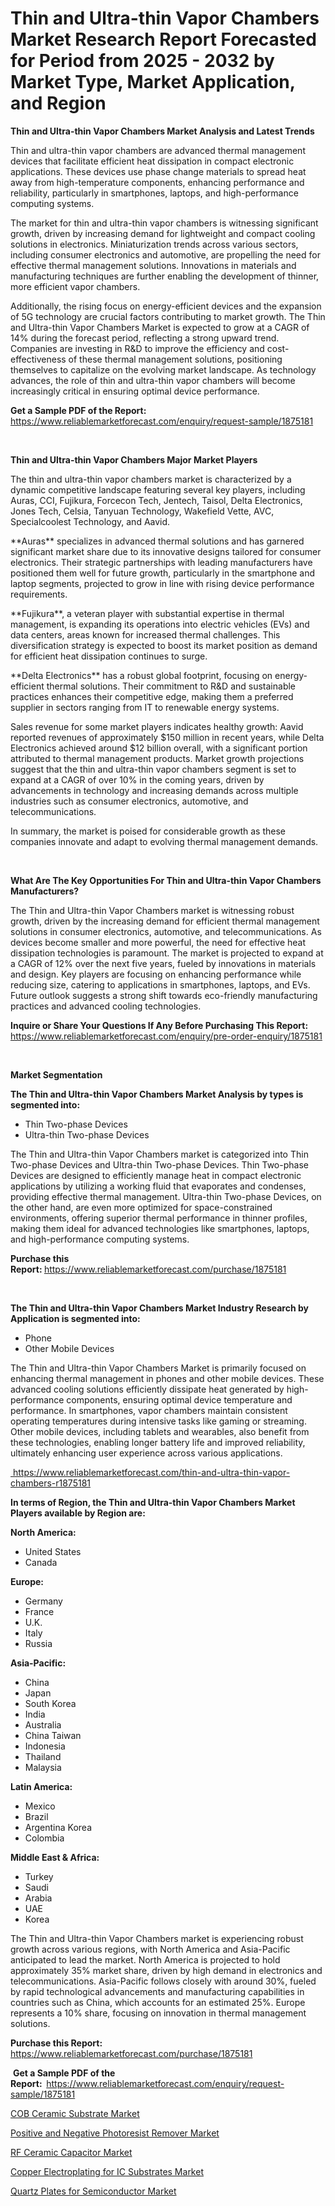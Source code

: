 <p><h1>Thin and Ultra-thin Vapor Chambers Market Research Report Forecasted for Period from 2025 -  2032 by Market Type, Market Application, and Region</h1></p><p><strong>Thin and Ultra-thin Vapor Chambers Market Analysis and Latest Trends</strong></p>
<p><p>Thin and ultra-thin vapor chambers are advanced thermal management devices that facilitate efficient heat dissipation in compact electronic applications. These devices use phase change materials to spread heat away from high-temperature components, enhancing performance and reliability, particularly in smartphones, laptops, and high-performance computing systems.</p><p>The market for thin and ultra-thin vapor chambers is witnessing significant growth, driven by increasing demand for lightweight and compact cooling solutions in electronics. Miniaturization trends across various sectors, including consumer electronics and automotive, are propelling the need for effective thermal management solutions. Innovations in materials and manufacturing techniques are further enabling the development of thinner, more efficient vapor chambers.</p><p>Additionally, the rising focus on energy-efficient devices and the expansion of 5G technology are crucial factors contributing to market growth. The Thin and Ultra-thin Vapor Chambers Market is expected to grow at a CAGR of 14% during the forecast period, reflecting a strong upward trend. Companies are investing in R&D to improve the efficiency and cost-effectiveness of these thermal management solutions, positioning themselves to capitalize on the evolving market landscape. As technology advances, the role of thin and ultra-thin vapor chambers will become increasingly critical in ensuring optimal device performance.</p></p>
<p><strong>Get a Sample PDF of the Report:&nbsp;</strong> <a href="https://www.reliablemarketforecast.com/enquiry/request-sample/1875181?utm_campaign=1080&utm_medium=2&utm_source=Github&utm_content=ia&utm_term=07042025&utm_id=thin-and-ultra-thin-vapor-chambers">https://www.reliablemarketforecast.com/enquiry/request-sample/1875181</a></p>
<p>&nbsp;</p>
<p><strong>Thin and Ultra-thin Vapor Chambers Major Market Players</strong></p>
<p><p>The thin and ultra-thin vapor chambers market is characterized by a dynamic competitive landscape featuring several key players, including Auras, CCI, Fujikura, Forcecon Tech, Jentech, Taisol, Delta Electronics, Jones Tech, Celsia, Tanyuan Technology, Wakefield Vette, AVC, Specialcoolest Technology, and Aavid.</p><p>**Auras** specializes in advanced thermal solutions and has garnered significant market share due to its innovative designs tailored for consumer electronics. Their strategic partnerships with leading manufacturers have positioned them well for future growth, particularly in the smartphone and laptop segments, projected to grow in line with rising device performance requirements.</p><p>**Fujikura**, a veteran player with substantial expertise in thermal management, is expanding its operations into electric vehicles (EVs) and data centers, areas known for increased thermal challenges. This diversification strategy is expected to boost its market position as demand for efficient heat dissipation continues to surge.</p><p>**Delta Electronics** has a robust global footprint, focusing on energy-efficient thermal solutions. Their commitment to R&D and sustainable practices enhances their competitive edge, making them a preferred supplier in sectors ranging from IT to renewable energy systems.</p><p>Sales revenue for some market players indicates healthy growth: Aavid reported revenues of approximately $150 million in recent years, while Delta Electronics achieved around $12 billion overall, with a significant portion attributed to thermal management products. Market growth projections suggest that the thin and ultra-thin vapor chambers segment is set to expand at a CAGR of over 10% in the coming years, driven by advancements in technology and increasing demands across multiple industries such as consumer electronics, automotive, and telecommunications. </p><p>In summary, the market is poised for considerable growth as these companies innovate and adapt to evolving thermal management demands.</p></p>
<p>&nbsp;</p>
<p><strong>What Are The Key Opportunities For Thin and Ultra-thin Vapor Chambers Manufacturers?</strong></p>
<p><p>The Thin and Ultra-thin Vapor Chambers market is witnessing robust growth, driven by the increasing demand for efficient thermal management solutions in consumer electronics, automotive, and telecommunications. As devices become smaller and more powerful, the need for effective heat dissipation technologies is paramount. The market is projected to expand at a CAGR of 12% over the next five years, fueled by innovations in materials and design. Key players are focusing on enhancing performance while reducing size, catering to applications in smartphones, laptops, and EVs. Future outlook suggests a strong shift towards eco-friendly manufacturing practices and advanced cooling technologies.</p></p>
<p><strong>Inquire or Share Your Questions If Any Before Purchasing This Report:</strong> <a href="https://www.reliablemarketforecast.com/enquiry/pre-order-enquiry/1875181?utm_campaign=1080&utm_medium=2&utm_source=Github&utm_content=ia&utm_term=07042025&utm_id=thin-and-ultra-thin-vapor-chambers">https://www.reliablemarketforecast.com/enquiry/pre-order-enquiry/1875181</a></p>
<p>&nbsp;</p>
<p><strong>Market Segmentation</strong></p>
<p><strong>The Thin and Ultra-thin Vapor Chambers Market Analysis by types is segmented into:</strong></p>
<p><ul><li>Thin Two-phase Devices</li><li>Ultra-thin Two-phase Devices</li></ul></p>
<p><p>The Thin and Ultra-thin Vapor Chambers market is categorized into Thin Two-phase Devices and Ultra-thin Two-phase Devices. Thin Two-phase Devices are designed to efficiently manage heat in compact electronic applications by utilizing a working fluid that evaporates and condenses, providing effective thermal management. Ultra-thin Two-phase Devices, on the other hand, are even more optimized for space-constrained environments, offering superior thermal performance in thinner profiles, making them ideal for advanced technologies like smartphones, laptops, and high-performance computing systems.</p></p>
<p><strong>Purchase this Report:&nbsp;</strong><a href="https://www.reliablemarketforecast.com/purchase/1875181?utm_campaign=1080&utm_medium=2&utm_source=Github&utm_content=ia&utm_term=07042025&utm_id=thin-and-ultra-thin-vapor-chambers">https://www.reliablemarketforecast.com/purchase/1875181</a></p>
<p>&nbsp;</p>
<p><strong>The Thin and Ultra-thin Vapor Chambers Market Industry Research by Application is segmented into:</strong></p>
<p><ul><li>Phone</li><li>Other Mobile Devices</li></ul></p>
<p><p>The Thin and Ultra-thin Vapor Chambers Market is primarily focused on enhancing thermal management in phones and other mobile devices. These advanced cooling solutions efficiently dissipate heat generated by high-performance components, ensuring optimal device temperature and performance. In smartphones, vapor chambers maintain consistent operating temperatures during intensive tasks like gaming or streaming. Other mobile devices, including tablets and wearables, also benefit from these technologies, enabling longer battery life and improved reliability, ultimately enhancing user experience across various applications.</p></p>
<p><a href="https://www.reliablemarketforecast.com/thin-and-ultra-thin-vapor-chambers-r1875181?utm_campaign=1080&utm_medium=2&utm_source=Github&utm_content=ia&utm_term=07042025&utm_id=thin-and-ultra-thin-vapor-chambers">&nbsp;https://www.reliablemarketforecast.com/thin-and-ultra-thin-vapor-chambers-r1875181</a></p>
<p><strong>In terms of Region, the Thin and Ultra-thin Vapor Chambers Market Players available by Region are:</strong></p>
<p>
    <p> <strong> North America: </strong>
        <ul>
            <li>United States</li>
            <li>Canada</li>
        </ul>
        </p> 
    <p> <strong> Europe: </strong>
        <ul>
            <li>Germany</li>
            <li>France</li>
            <li>U.K.</li>
            <li>Italy</li>
            <li>Russia</li>
        </ul>
        </p> 
    <p> <strong> Asia-Pacific: </strong>
        <ul>
            <li>China</li>
            <li>Japan</li>
            <li>South Korea</li>
            <li>India</li>
            <li>Australia</li>
            <li>China Taiwan</li>
            <li>Indonesia</li>
            <li>Thailand</li>
            <li>Malaysia</li>
        </ul>
        </p> 
    <p> <strong> Latin America: </strong>
        <ul>
            <li>Mexico</li>
            <li>Brazil</li>
            <li>Argentina Korea</li>
            <li>Colombia</li>
        </ul>
        </p> 
    <p> <strong> Middle East & Africa: </strong>
        <ul>
            <li>Turkey</li>
            <li>Saudi</li>
            <li>Arabia</li>
            <li>UAE</li>
            <li>Korea</li>
        </ul>
    </p>
    </p>
<p><p>The Thin and Ultra-thin Vapor Chambers market is experiencing robust growth across various regions, with North America and Asia-Pacific anticipated to lead the market. North America is projected to hold approximately 35% market share, driven by high demand in electronics and telecommunications. Asia-Pacific follows closely with around 30%, fueled by rapid technological advancements and manufacturing capabilities in countries such as China, which accounts for an estimated 25%. Europe represents a 10% share, focusing on innovation in thermal management solutions.</p></p>
<p><strong>Purchase this Report: </strong><a href="https://www.reliablemarketforecast.com/purchase/1875181?utm_campaign=1080&utm_medium=2&utm_source=Github&utm_content=ia&utm_term=07042025&utm_id=thin-and-ultra-thin-vapor-chambers">https://www.reliablemarketforecast.com/purchase/1875181</a></p>
<p>&nbsp;<strong>Get a Sample PDF of the Report:&nbsp;&nbsp;</strong><a href="https://www.reliablemarketforecast.com/enquiry/request-sample/1875181?utm_campaign=1080&utm_medium=2&utm_source=Github&utm_content=ia&utm_term=07042025&utm_id=thin-and-ultra-thin-vapor-chambers">https://www.reliablemarketforecast.com/enquiry/request-sample/1875181</a></p>
<p><strong></strong></p>
<p><p><a href="https://github.com/maikefelanc3/Market-Research-Report-List-1/blob/main/cob-ceramic-substrate-market.md?utm_campaign=1080&utm_medium=2&utm_source=Github&utm_content=ia&utm_term=07042025&utm_id=thin-and-ultra-thin-vapor-chambers">COB Ceramic Substrate Market</a></p><p><a href="https://github.com/yaldotiedegq/Market-Research-Report-List-1/blob/main/positive-and-negative-photoresist-remover-market.md?utm_campaign=1080&utm_medium=2&utm_source=Github&utm_content=ia&utm_term=07042025&utm_id=thin-and-ultra-thin-vapor-chambers">Positive and Negative Photoresist Remover Market</a></p><p><a href="https://github.com/fahieraudau9/Market-Research-Report-List-1/blob/main/rf-ceramic-capacitor-market.md?utm_campaign=1080&utm_medium=2&utm_source=Github&utm_content=ia&utm_term=07042025&utm_id=thin-and-ultra-thin-vapor-chambers">RF Ceramic Capacitor Market</a></p><p><a href="https://github.com/shiahbuyerin/Market-Research-Report-List-1/blob/main/copper-electroplating-for-ic-substrates-market.md?utm_campaign=1080&utm_medium=2&utm_source=Github&utm_content=ia&utm_term=07042025&utm_id=thin-and-ultra-thin-vapor-chambers">Copper Electroplating for IC Substrates Market</a></p><p><a href="https://github.com/zalubakoraka/Market-Research-Report-List-1/blob/main/quartz-plates-for-semiconductor-market.md?utm_campaign=1080&utm_medium=2&utm_source=Github&utm_content=ia&utm_term=07042025&utm_id=thin-and-ultra-thin-vapor-chambers">Quartz Plates for Semiconductor Market</a></p></p>